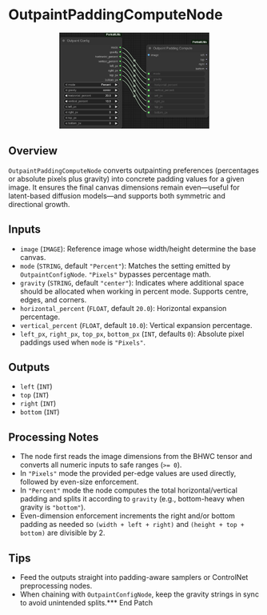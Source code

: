 # OutpaintPaddingComputeNode
<div align="center"><img src="screenshots/outpaint_padding_compute_node.png" alt="Screenshot" width="300" /></div>


## Overview
`OutpaintPaddingComputeNode` converts outpainting preferences (percentages or absolute pixels plus gravity) into concrete padding values for a given image. It ensures the final canvas dimensions remain even—useful for latent-based diffusion models—and supports both symmetric and directional growth.

## Inputs
- `image` (`IMAGE`): Reference image whose width/height determine the base canvas.
- `mode` (`STRING`, default `"Percent"`): Matches the setting emitted by `OutpaintConfigNode`. `"Pixels"` bypasses percentage math.
- `gravity` (`STRING`, default `"center"`): Indicates where additional space should be allocated when working in percent mode. Supports centre, edges, and corners.
- `horizontal_percent` (`FLOAT`, default `20.0`): Horizontal expansion percentage.
- `vertical_percent` (`FLOAT`, default `10.0`): Vertical expansion percentage.
- `left_px`, `right_px`, `top_px`, `bottom_px` (`INT`, defaults `0`): Absolute pixel paddings used when `mode` is `"Pixels"`.

## Outputs
- `left` (`INT`)
- `top` (`INT`)
- `right` (`INT`)
- `bottom` (`INT`)

## Processing Notes
- The node first reads the image dimensions from the BHWC tensor and converts all numeric inputs to safe ranges (`>= 0`).
- In `"Pixels"` mode the provided per-edge values are used directly, followed by even-size enforcement.
- In `"Percent"` mode the node computes the total horizontal/vertical padding and splits it according to `gravity` (e.g., bottom-heavy when gravity is `"bottom"`).
- Even-dimension enforcement increments the right and/or bottom padding as needed so `(width + left + right)` and `(height + top + bottom)` are divisible by 2.

## Tips
- Feed the outputs straight into padding-aware samplers or ControlNet preprocessing nodes.
- When chaining with `OutpaintConfigNode`, keep the gravity strings in sync to avoid unintended splits.*** End Patch
